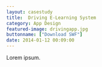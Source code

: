 ```yaml
---
layout: casestudy
title:  Driving E-Learning System
category: App Design
featured-image: drivingapp.jpg
buttonname: ["Download SWF"]
date: 2014-01-12 00:09:00
---
```


Lorem ipsum.
